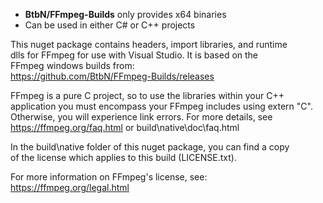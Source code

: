 - **BtbN/FFmpeg-Builds** only provides x64 binaries    
- Can be used in either C# or C++ projects

This nuget package contains headers, import libraries, and runtime    
dlls for FFmpeg for use with Visual Studio. It is based on the     
FFmpeg windows builds from:   
https://github.com/BtbN/FFmpeg-Builds/releases    

FFmpeg is a pure C project, so to use the libraries within your C++    
application you must encompass your FFmpeg includes using extern "C".    
Otherwise, you will experience link errors. For more details, see    
https://ffmpeg.org/faq.html or build\native\doc\faq.html    

In the build\native folder of this nuget package, you can find a copy     
of the license which applies to this build (LICENSE.txt).    

For more information on FFmpeg's license, see:    
https://ffmpeg.org/legal.html    
